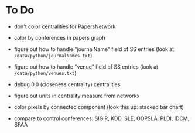 # To Do

- don't color centralities for PapersNetwork
- color by conferences in papers graph

- figure out how to handle "journalName" field of SS entries (look at `/data/python/journalNames.txt`)
- figure out how to handle "venue" field of SS entries (look at `/data/python/venues.txt`)


- debug 0.0 (closeness centrality) centralities

- figure out units in centrality measure from networkx


- color pixels by connected component (look this up: stacked bar chart)

- compare to control conferences: SIGIR, KDD, SLE, OOPSLA, PLDI, IDCM, SPAA

